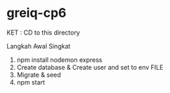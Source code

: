 # greiq-cp6

KET : CD to this directory

Langkah Awal Singkat
1. npm install nodemon express
2. Create database & Create user and set to env FILE
3. Migrate & seed
4. npm start
